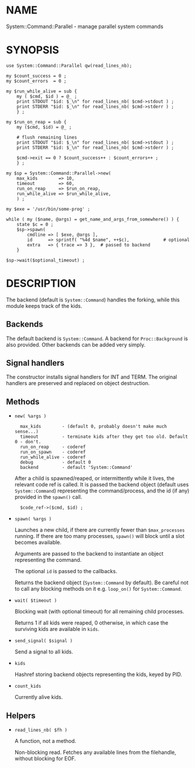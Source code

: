 # NAME

System::Command::Parallel - manage parallel system commands

# SYNOPSIS

    use System::Command::Parallel qw(read_lines_nb);

    my $count_success = 0 ;
    my $count_errors  = 0 ;

    my $run_while_alive = sub {
        my ( $cmd, $id ) = @_ ;
        print STDOUT "$id: $_\n" for read_lines_nb( $cmd->stdout ) ;
        print STDERR "$id: $_\n" for read_lines_nb( $cmd->stderr ) ;
        } ;

    my $run_on_reap = sub {
        my ($cmd, $id) = @_ ;

        # flush remaining lines
        print STDOUT "$id: $_\n" for read_lines_nb( $cmd->stdout ) ;
        print STDERR "$id: $_\n" for read_lines_nb( $cmd->stderr ) ;

        $cmd->exit == 0 ? $count_success++ : $count_errors++ ;
        } ;

    my $sp = System::Command::Parallel->new(
        max_kids        => 10,
        timeout         => 60,
        run_on_reap     => $run_on_reap,
        run_while_alive => $run_while_alive,
        ) ;

    my $exe = '/usr/bin/some-prog' ;

    while ( my ($name, @args) = get_name_and_args_from_somewhere() ) {
        state $c = 0 ;
        $sp->spawn(
            cmdline => [ $exe, @args ],
            id      => sprintf( "%4d $name", ++$c),             # optional
            extra   => { trace => 3 },  # passed to backend
        }

    $sp->wait($optional_timeout) ;

# DESCRIPTION

The backend (default is `System::Command`) handles the
forking, while this module keeps track of the kids.

## Backends

The default backend is `System::Command`. A backend for `Proc::Background` is also provided.
Other backends can be added very simply.

## Signal handlers

The constructor installs signal handlers for INT and TERM. The original handlers are
preserved and replaced on object destruction.

## Methods

- `new( %args )`

        max_kids        - (default 0, probably doesn't make much sense...)
        timeout         - terminate kids after they get too old. Default 0 - don't.
        run_on_reap     - coderef
        run_on_spawn    - coderef
        run_while_alive - coderef
        debug           - default 0
        backend         - default 'System::Command'

    After a child is spawned/reaped, or intermittently while it lives, the relevant code ref is called.
    It is passed the backend object (default uses `System::Command`)
    representing the command/process, and the id (if any) provided in the `spawn()`
    call.

        $code_ref->($cmd, $id) ;

- `spawn( %args )`

    Launches a new child, if there are currently fewer than `$max_processes` running.
    If there are too many processes, `spawn()` will block until a slot becomes available.

    Arguments are passed to the backend to instantiate an object representing the command.

    The optional `id` is passed to the callbacks.

    Returns the backend object (`System::Command` by default). Be careful not to call any blocking
    methods on it e.g. `loop_on()` for `System::Command`.

- `wait( $timeout )`

    Blocking wait (with optional timeout) for all remaining child processes.

    Returns 1 if all kids were reaped, 0 otherwise, in which case the surviving kids
    are available in `kids`.

- `send_signal( $signal )`

    Send a signal to all kids.

- `kids`

    Hashref storing backend objects representing the kids, keyed by PID.

- `count_kids`

    Currently alive kids.

## Helpers

- `read_lines_nb( $fh )`

    A function, not a method.

    Non-blocking read. Fetches any available lines from the filehandle, without
    blocking for EOF.
